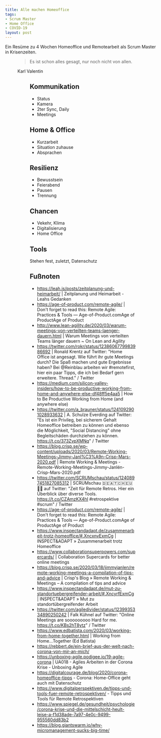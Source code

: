 ```yaml
---
title: Alle machen Homeoffice
tags:
- Scrum Master
- Home Office
- COVID-19
layout: post
---
```

Ein Resüme zu 4 Wochen Homeoffice und Remotearbeit als Scrum Master in Krisenzeiten.
<figure>
<blockquote>
Es ist schon alles gesagt, nur noch nicht von allen.
</blockquote>
<figcaption>Karl Valentin</figcaption>
<figure>


<!--break-->

## Kommunikation

- Status
- Kamera
- 2ter Sync, Daily
- Meetings


## Home & Office

- Kurzarbeit
- Situation zuhause
- Absprachen

## Resilienz

- Bewusstsein
- Feierabend
- Pausen
- Trennung 

## Chancen

- Vekehr, Klima 
- Digitalisierung
- Home Office


## Tools

Stehen fest, zuletzt, Datenschutz

## Fußnoten
 
- https://leah.is/posts/zeitplanung-und-heimarbeit/ | Zeitplanung und Heimarbeit - Leahs Gedanken
- https://age-of-product.com/remote-agile/ | Don't forget to read this: Remote Agile: Practices & Tools — Age-of-Product.comAge of ProductAge of Product
- http://www.lean-agility.de/2020/03/warum-meetings-von-verteilten-teams-laenger-dauern.html | Warum Meetings von verteilten Teams länger dauern ~ On Lean and Agility
- https://twitter.com/rokr/status/1238606779983986692 | Ronald Krentz auf Twitter: "Home Office ist angesagt. Wie führt ihr gute Meetings durch? Die Spaß machen und gute Ergebnisse haben? Bei @Reinblau arbeiten wir #remotefirst, hier ein paar Tipps, die ich bei Bedarf gern erweitere. Thread." / Twitter
- https://medium.com/silicon-valley-insiders/how-to-be-productive-working-from-home-and-anywhere-else-df48ff5e4aa5 | How to Be Productive Working from Home (and anywhere else)
- https://twitter.com/a_brauner/status/1241092901028933632 | A. Schulze Everding auf Twitter: "Es ist ein Privileg, bei sicherem Gehalt Homeoffice betreiben zu können und ebenso die Möglichkeit, "Social Distancing" ohne Begleitschäden durchziehen zu können. https://t.co/373ZvpXMNq" / Twitter
- https://blog.crisp.se/wp-content/uploads/2020/03/Remote-Working-Meetings-Jimmy-Janl%C3%A9n-Crisp-Mars-2020.pdf | Remote Working & Meetings - Remote-Working-Meetings-Jimmy-Janlén-Crisp-Mars-2020.pdf
- https://twitter.com/SCRUMschau/status/1240897451827085312 | SCRUMschau 🇩🇪🇦🇹🇨🇭🇪🇺🏳️‍🌈 auf Twitter: "Zeit für Remote Retros. Hier ein Überblick über diverse Tools. https://t.co/CZAmzKX4hI #retrospektive #scrum" / Twitter
- https://age-of-product.com/remote-agile/ | Don't forget to read this: Remote Agile: Practices & Tools — Age-of-Product.comAge of ProductAge of Product
- https://www.inspectandadapt.de/zusammenarbeit-trotz-homeoffice/#.XncxnvExmCg | INSPECT&ADAPT » Zusammenarbeit trotz Homeoffice
- https://www.collaborationsuperpowers.com/supercards/ | Collaboration Supercards for better online meetings
- https://blog.crisp.se/2020/03/18/jimmyjanlen/remote-working-meetings-a-compilation-of-tips-and-advice | Crisp's Blog » Remote Working & Meetings – A compilation of tips and advice
- https://www.inspectandadapt.de/mut-zu-standortuebergreifender-arbeit/#.XncyrfExmCg | INSPECT&ADAPT » Mut zu standortübergreifender Arbeit
- https://twitter.com/agiledivider/status/1239935334890250242 | Falk Kühnel auf Twitter: "Online Meetings are sooooooooo Hard for me. https://t.co/KBs2hT8ytz" / Twitter
- https://www.edbatista.com/2020/03/working-from-home-together.html | Working from Home...Together (Ed Batista)
- https://rebbert.de/ein-brief-aus-der-welt-nach-corona-von-mir-an-mich/
- https://unboxing-agile.podigee.io/19-agile-corona | UA018 - Agiles Arbeiten in der Corona Krise - Unboxing Agile
- https://digitalcourage.de/blog/2020/corona-homeoffice-tipps - Corona: Home-Office geht auch mit Datenschutz
- https://www.digitalperspektiven.de/tipps-und-tools-fuer-remote-retrospektiven/ - Tipps und Tools für Remote Retrospektiven
- https://www.spiegel.de/gesundheit/psychologie/corona-krise-und-die-mittelschicht-heult-leise-a-f1d38ade-7a97-4e0c-9499-955560dd83b2 
- https://blog.giantswarm.io/why-micromanagement-sucks-big-time/
 
